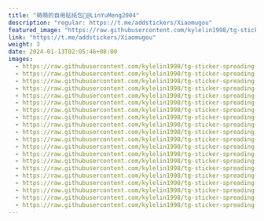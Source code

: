 ```yaml
---
title: "萌萌的自用贴纸包🌸@LinYuMeng2004"
description: "regular: https://t.me/addstickers/Xiaomugou"
featured_image: "https://raw.githubusercontent.com/kylelin1998/tg-sticker-spreading-worldwide-images/main/img/2f7890e1-4bd1-4dc2-af23-d27a36659794.jpg"
link: "https://t.me/addstickers/Xiaomugou"
weight: 3
date: 2024-01-13T02:05:46+08:00
images:
  - https://raw.githubusercontent.com/kylelin1998/tg-sticker-spreading-worldwide-images/main/img/2f7890e1-4bd1-4dc2-af23-d27a36659794.jpg
  - https://raw.githubusercontent.com/kylelin1998/tg-sticker-spreading-worldwide-images/main/img/975df97c-01b3-45be-bfd6-0af6d70f67a7.jpg
  - https://raw.githubusercontent.com/kylelin1998/tg-sticker-spreading-worldwide-images/main/img/2b6e9c77-94f5-4b8f-8427-a5ef09023691.jpg
  - https://raw.githubusercontent.com/kylelin1998/tg-sticker-spreading-worldwide-images/main/img/640d32a4-184d-4045-9de3-00520f8f4434.jpg
  - https://raw.githubusercontent.com/kylelin1998/tg-sticker-spreading-worldwide-images/main/img/0969a1de-a977-49ab-aaba-8020ed8ce592.jpg
  - https://raw.githubusercontent.com/kylelin1998/tg-sticker-spreading-worldwide-images/main/img/2819b8ba-ec21-4186-a07e-c75997f52737.jpg
  - https://raw.githubusercontent.com/kylelin1998/tg-sticker-spreading-worldwide-images/main/img/baa0fe09-a51f-4e50-beb4-7bb665772826.jpg
  - https://raw.githubusercontent.com/kylelin1998/tg-sticker-spreading-worldwide-images/main/img/9cc1ea70-fdfa-4486-960a-5b9b09f98316.jpg
  - https://raw.githubusercontent.com/kylelin1998/tg-sticker-spreading-worldwide-images/main/img/a190e800-f174-4fbe-837f-5a261b9bf2e9.jpg
  - https://raw.githubusercontent.com/kylelin1998/tg-sticker-spreading-worldwide-images/main/img/ccc473d8-0a48-4557-8b91-c3d8faa75aef.jpg
  - https://raw.githubusercontent.com/kylelin1998/tg-sticker-spreading-worldwide-images/main/img/6d88451d-f614-4e44-95d4-e650d9e2507c.jpg
  - https://raw.githubusercontent.com/kylelin1998/tg-sticker-spreading-worldwide-images/main/img/6f798416-959c-47d3-a399-b77abf29d56c.jpg
  - https://raw.githubusercontent.com/kylelin1998/tg-sticker-spreading-worldwide-images/main/img/b26af3c1-22a1-4274-8ddb-6b06e1b1931c.jpg
  - https://raw.githubusercontent.com/kylelin1998/tg-sticker-spreading-worldwide-images/main/img/051c929d-aed0-4577-8e76-8eb2ece2b0aa.jpg
  - https://raw.githubusercontent.com/kylelin1998/tg-sticker-spreading-worldwide-images/main/img/476a7bf4-0391-4e48-aa5a-125ae143a50b.jpg
  - https://raw.githubusercontent.com/kylelin1998/tg-sticker-spreading-worldwide-images/main/img/9fce5730-a4ec-4726-8b91-f71db7515361.jpg
  - https://raw.githubusercontent.com/kylelin1998/tg-sticker-spreading-worldwide-images/main/img/b3d4e2bb-c106-4a48-b4ae-6bad3c037e1e.jpg
  - https://raw.githubusercontent.com/kylelin1998/tg-sticker-spreading-worldwide-images/main/img/58973eeb-3318-4dee-8a95-41683d212040.jpg
  - https://raw.githubusercontent.com/kylelin1998/tg-sticker-spreading-worldwide-images/main/img/b7a8bfdf-688b-4e19-ad5a-ded8dc83516e.jpg
  - https://raw.githubusercontent.com/kylelin1998/tg-sticker-spreading-worldwide-images/main/img/eda350a4-13ad-4edc-8cbc-02d816226d97.jpg
---
```

